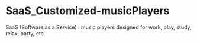 # SaaS_Customized-musicPlayers
SaaS (Software as a Service) : music players designed for work, play, study, relax, party, etc
